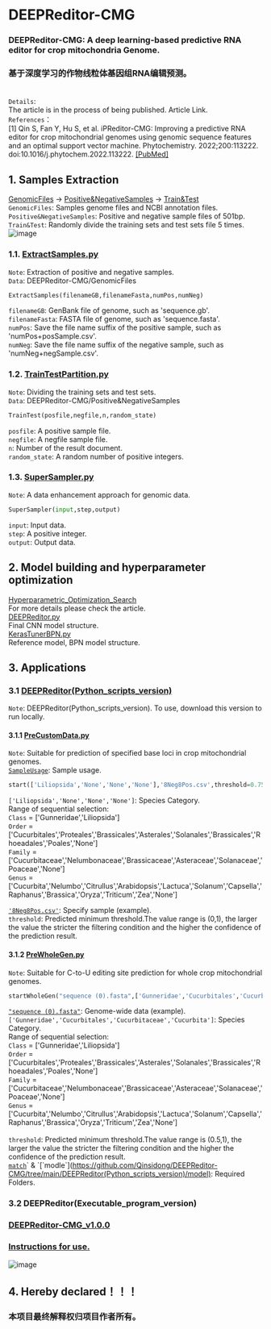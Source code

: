 # DEEPReditor-CMG
### DEEPReditor-CMG: A deep learning-based predictive RNA editor for crop mitochondria Genome.<br>
### 基于深度学习的作物线粒体基因组RNA编辑预测。<br><br>
`Details`:<br> 
The article is in the process of being published. Article Link.<br>
`References`：<br>
[1] Qin S, Fan Y, Hu S, et al. iPReditor-CMG: Improving a predictive RNA editor for crop mitochondrial genomes using genomic sequence features and an optimal support vector machine. Phytochemistry. 2022;200:113222. doi:10.1016/j.phytochem.2022.113222. [[PubMed]](https://pubmed.ncbi.nlm.nih.gov/35561852/)
## 1. Samples Extraction
[GenomicFiles](https://github.com/Qinsidong/DEEPReditor-CMG/tree/main/GenomicFiles) $\rightarrow$ [Positive&NegativeSamples](https://github.com/Qinsidong/DEEPReditor-CMG/tree/main/Positive&NegativeSamples) $\rightarrow$ [Train&Test](https://github.com/Qinsidong/DEEPReditor-CMG/tree/main/Train&Test)<br>
`GenomicFiles`: Samples genome files and NCBI annotation files.<br>
`Positive&NegativeSamples`: Positive and negative sample files of 501bp.<br>
`Train&Test`: Randomly divide the training sets and test sets file 5 times.<br>
![image](https://user-images.githubusercontent.com/73972671/217203098-82994219-0107-4ff9-8b6e-56d017122914.png)

### 1.1. [ExtractSamples.py](https://github.com/Qinsidong/DEEPReditor-CMG/blob/main/ExtractSamples.py)
`Note`: Extraction of positive and negative samples.<br>
`Data`: DEEPReditor-CMG/GenomicFiles <br>
```python
ExtractSamples(filenameGB,filenameFasta,numPos,numNeg)
```
`filenameGB`: GenBank file of genome, such as 'sequence.gb'.<br> 
`filenameFasta`: FASTA file of genome, such as 'sequence.fasta'.<br> 
`numPos`: Save the file name suffix of the positive sample, such as 'numPos+posSample.csv'.<br> 
`numNeg`: Save the file name suffix of the negative sample, such as 'numNeg+negSample.csv'.<br> 
### 1.2. [TrainTestPartition.py](https://github.com/Qinsidong/DEEPReditor-CMG/blob/main/TrainTestPartition.py)
`Note`: Dividing the training sets and test sets.<br>
`Data`: DEEPReditor-CMG/Positive&NegativeSamples <br>
```python
TrainTest(posfile,negfile,n,random_state)
```
`posfile`: A positive sample file.<br>
`negfile`: A negfile sample file.<br>
`n`: Number of the result document.<br>
`random_state`: A random number of positive integers.<br>
### 1.3. [SuperSampler.py](https://github.com/Qinsidong/DEEPReditor-CMG/blob/main/SuperSampler.py)
`Note`: A data enhancement approach for genomic data.<br>
```python
SuperSampler(input,step,output)
```
`input`: Input data.<br>
`step`: A positive integer.<br>
`output`: Output data.<br>

## 2. Model building and hyperparameter optimization
[Hyperparametric_Optimization_Search](https://github.com/Qinsidong/DEEPReditor-CMG/tree/main/Hyperparametric_Optimization_Search)<br>
For more details please check the article.<br>
[DEEPReditor.py](https://github.com/Qinsidong/DEEPReditor-CMG/blob/main/Hyperparametric_Optimization_Search/Final_model_structure/DEEPReditor.py)<br>
Final CNN model structure.<br>
[KerasTunerBPN.py](https://github.com/Qinsidong/DEEPReditor-CMG/blob/main/Hyperparametric_Optimization_Search/Final_model_structure/KerasTunerBPN.py)<br>
Reference model, BPN model structure.<br>


## 3. Applications
### 3.1 [DEEPReditor(Python_scripts_version)](https://github.com/Qinsidong/DEEPReditor-CMG/tree/main/DEEPReditor(Python_scripts_version))
`Note`: DEEPReditor(Python_scripts_version). To use, download this version to run locally.
#### 3.1.1 [PreCustomData.py](https://github.com/Qinsidong/DEEPReditor-CMG/blob/main/DEEPReditor(Python_scripts_version)/PreCustomData.py)
`Note`: Suitable for prediction of specified base loci in crop mitochondrial genomes.<br>
[`SampleUsage`](https://github.com/Qinsidong/DEEPReditor-CMG/tree/main/DEEPReditor(Python_scripts_version)/SampleUsage): Sample usage.
```python
start(['Liliopsida','None','None','None'],'8Neg8Pos.csv',threshold=0.75)
```
`['Liliopsida','None','None','None']`: Species Category.<br>
Range of sequential selection:<br>
`Class` = ['Gunneridae','Liliopsida']<br>
`Order` = ['Cucurbitales','Proteales','Brassicales','Asterales','Solanales','Brassicales','Rhoeadales','Poales','None']<br>
`Family` = ['Cucurbitaceae','Nelumbonaceae','Brassicaceae','Asteraceae','Solanaceae','Poaceae','None']<br>
`Genus` = ['Cucurbita','Nelumbo','Citrullus','Arabidopsis','Lactuca','Solanum','Capsella','Raphanus','Brassica','Oryza','Triticum','Zea','None']<br>

[`'8Neg8Pos.csv'`](https://github.com/Qinsidong/DEEPReditor-CMG/blob/main/DEEPReditor(Python_scripts_version)/SampleUsage/8Neg8Pos.csv): Specify sample (example).<br>
`threshold`: Predicted minimum threshold.The value range is (0,1), the larger the value the stricter the filtering condition and the higher the confidence of the prediction result.<br>
#### 3.1.2 [PreWholeGen.py](https://github.com/Qinsidong/DEEPReditor-CMG/blob/main/DEEPReditor(Python_scripts_version)/PreWholeGen.py)
`Note`: Suitable for C-to-U editing site prediction for whole crop mitochondrial genomes.
```python
startWholeGen("sequence (0).fasta",['Gunneridae','Cucurbitales','Cucurbitaceae','Cucurbita'],threshold=0.9999)
```
[`"sequence (0).fasta"`](https://github.com/Qinsidong/DEEPReditor-CMG/blob/main/DEEPReditor(Python_scripts_version)/SampleUsage/sequence%20(0).fasta): Genome-wide data (example).<br>
`['Gunneridae','Cucurbitales','Cucurbitaceae','Cucurbita']`: Species Category.<br>
Range of sequential selection:<br>
`Class` = ['Gunneridae','Liliopsida']<br>
`Order` = ['Cucurbitales','Proteales','Brassicales','Asterales','Solanales','Brassicales','Rhoeadales','Poales','None']<br>
`Family` = ['Cucurbitaceae','Nelumbonaceae','Brassicaceae','Asteraceae','Solanaceae','Poaceae','None']<br>
`Genus` = ['Cucurbita','Nelumbo','Citrullus','Arabidopsis','Lactuca','Solanum','Capsella','Raphanus','Brassica','Oryza','Triticum','Zea','None']<br><br>
`threshold`: Predicted minimum threshold.The value range is (0.5,1), the larger the value the stricter the filtering condition and the higher the confidence of the prediction result.<br>
[`match`](https://github.com/Qinsidong/DEEPReditor-CMG/tree/main/DEEPReditor(Python_scripts_version)/match)` & `[`modle`](https://github.com/Qinsidong/DEEPReditor-CMG/tree/main/DEEPReditor(Python_scripts_version)/model): Required Folders.
### 3.2 DEEPReditor(Executable_program_version)
###  [DEEPReditor-CMG_v1.0.0](https://github.com/Qinsidong/DEEPReditor-CMG/releases/tag/DEEPReditor-CMG_v1.0.0)
### [Instructions for use.](https://github.com/Qinsidong/DEEPReditor-CMG/blob/main/DEEPReditor(Executable_program_version)/readme.md)
![image](https://user-images.githubusercontent.com/73972671/225254773-0987d3db-6b8d-4058-93e6-44420841dcf6.png)
## 4. Hereby declared！！！
### 本项目最终解释权归项目作者所有。
